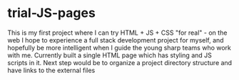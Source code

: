 # trial-JS-pages
This is my first project where I can try HTML + JS + CSS "for real" - on the web
I hope to experience a full stack development project for myself, and hopefully be more intelligent when I guide the young sharp teams who work with me.
Currently built a single HTML page which has styling and JS scripts in it. Next step would be to organize a project directory structure and have links to the external files 
